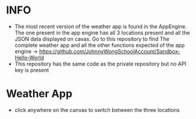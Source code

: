 # INFO
- The most recent version of the weather app is found in the AppEngine. The one present in the app engine has all 3 locations present and all the JSON data displayed on cavas. Go to this repository to find The complete weather app and all the other functions expected of the app engine -> https://github.com/JohnnyWongSchoolAccount/Sandbox-Hello-World
- This repository has the same code as the private repository but no API key is present
# Weather App
- click anywhere on the canvas to switch between the three locations
